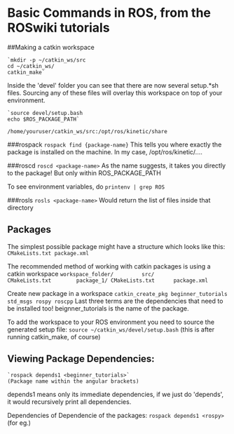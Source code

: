# Basic Commands in ROS, from the ROSwiki tutorials 

##Making a catkin workspace

	`mkdir -p ~/catkin_ws/src
	cd ~/catkin_ws/
	catkin_make`

 Inside the 'devel' folder you can see that there are now several setup.*sh files. Sourcing any of these files will overlay this workspace on top of your environment. 
 	
 	`source devel/setup.bash
 	echo $ROS_PACKAGE_PATH`
	
	/home/youruser/catkin_ws/src:/opt/ros/kinetic/share

###rospack
`rospack find {package-name}`
	This tells you where exactly the package is installed on the machine. 
	In my case, /opt/ros/kinetic/....

###roscd 
`roscd <package-name>`
	As the name suggests, it takes you directly to the package! But only within ROS_PACKAGE_PATH

To see environment variables, do 
`printenv | grep ROS`

###rosls
`rosls <package-name>`
	Would return the list of files inside that directory 

## Packages

The simplest possible package might have a structure which looks like this:
	`CMakeLists.txt
  	package.xml`

The recommended method of working with catkin packages is using a catkin workspace
`workspace_folder/        
  src/                   
    CMakeLists.txt       
    package_1/
      CMakeLists.txt     
      package.xml  ` 

Create new package in a workspace
	`catkin_create_pkg beginner_tutorials std_msgs rospy roscpp`
	Last three terms are the dependencies that need to be installed too! beignner_tutorials is the name of the package. 

To add the workspace to your ROS environment you need to source the generated setup file:
	`source ~/catkin_ws/devel/setup.bash` 
	(this is after running catkin_make, of course)

## Viewing Package Dependencies:
	`rospack depends1 <beginner_tutorials>`
	(Package name within the angular brackets)
	
depends1 means only its immediate dependencies, if we just do 'depends', it would recursively print all dependencies. 

Dependencies of Dependencie of the packages:
	`rospack depends1 <rospy>` (for eg.)







 
